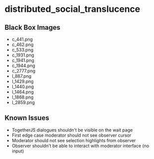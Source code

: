 # distributed_social_translucence

Black Box Images
----------------
- c_441.png
- c_462.png
- c_533.png
- c_1931.png
- c_1941.png
- c_1944.png
- c_2777.png
- l_887.png
- l_1429.png
- l_1440.png
- l_1464.png
- l_1868.png
- l_2859.png

Known Issues
------------
- TogetherJS dialogues shouldn't be visible on the wait page
- First edge case moderator should not see observer cursor
- Moderator should not see selection highlights from observer
- Observer shouldn't be able to interact with moderator interface (no input)
